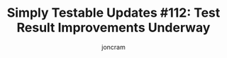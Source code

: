 ---
layout: default
title: "Simply Testable Updates #112: Test Result Improvements Underway"
author: joncram
continue_reading: false
newsletter:
    issue_number: 112th
    url: https://us5.campaign-archive1.com/?u=ac75e33d993d2b502e333ddd0&amp;id=3bcd611f16
    highlights:
      - <a href="https://us5.campaign-archive1.com/?u=ac75e33d993d2b502e333ddd0&amp;id=3bcd611f16#test-result-improvements-underway">Test Result Improvements Underway</a>
    closing_sentence: Expect the next newsletter in a week from now on 29 October 2014
---